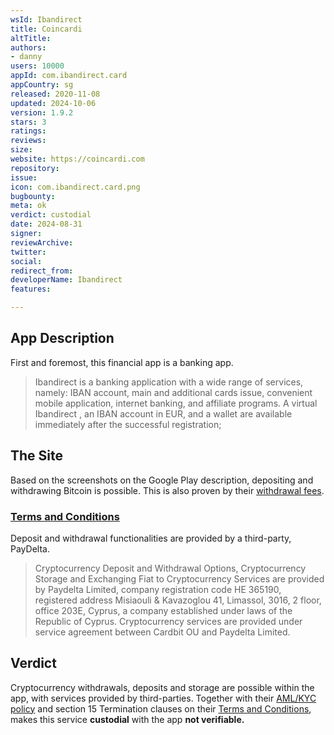 ```yaml
---
wsId: Ibandirect
title: Coincardi
altTitle: 
authors:
- danny
users: 10000
appId: com.ibandirect.card
appCountry: sg
released: 2020-11-08
updated: 2024-10-06
version: 1.9.2
stars: 3
ratings: 
reviews: 
size: 
website: https://coincardi.com
repository: 
issue: 
icon: com.ibandirect.card.png
bugbounty: 
meta: ok
verdict: custodial
date: 2024-08-31
signer: 
reviewArchive: 
twitter: 
social: 
redirect_from: 
developerName: Ibandirect
features: 

---
```


## App Description

First and foremost, this financial app is a banking app.

> Ibandirect is a banking application with a wide range of services, namely: IBAN account, main and additional cards issue, convenient mobile application, internet banking, and affiliate programs.
> A virtual Ibandirect , an IBAN account in EUR, and a wallet are available immediately after the successful registration;

## The Site

Based on the screenshots on the Google Play description, depositing and withdrawing Bitcoin is possible. This is also proven by their [withdrawal fees](https://ibandirect.com/our-fees-and-limits).

### [Terms and Conditions](https://ibandirect.com/terms-and-conditions)

Deposit and withdrawal functionalities are provided by a third-party, PayDelta.

>  Cryptocurrency Deposit and Withdrawal Options, Cryptocurrency Storage and Exchanging Fiat to Cryptocurrency Services are provided by Paydelta Limited, company registration code HE 365190, registered address Misiaouli & Kavazoglou 41, Limassol, 3016, 2 floor, office 203E, Cyprus, a company established under laws of the Republic of Cyprus. Cryptocurrency services are provided under service agreement between Cardbit OU and Paydelta Limited.

## Verdict

Cryptocurrency withdrawals, deposits and storage are possible within the app, with services provided by third-parties. Together with their [AML/KYC policy](https://ibandirect.com/aml-policy) and section 15 Termination clauses on their [Terms and Conditions](https://ibandirect.com/terms-and-conditions), makes this service **custodial** with the app **not verifiable.**
